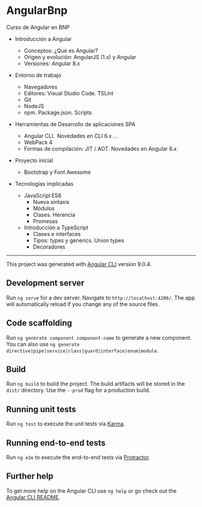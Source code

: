 # AngularBnp

Curso de Angular en BNP


- Introducción a Angular 
    - Conceptos: ¿Qué es Angular? 
    - Origen y evolución: AngularJS (1.x) y Angular         
    - Versiones: Angular 8.x 
- Entorno de trabajo 
    - Navegadores 
    - Editores: Visual Studio Code. TSLint          
    - Git 
    - NodeJS 
    - npm. Package.json. Scripts 
- Herramientas de Desarrollo de aplicaciones SPA 
    - Angular CLI.  Novedades en CLI 6.x ...
    - WebPack 4  
    - Formas de compilación: JIT / AOT. Novedades en Angular 6.x 
- Proyecto inicial 
    - Bootstrap y Font Awesome 

- Tecnologías implicadas 
    - JavaScript ES6 
        - Nueva sintaxis 
        - Módulos 
        - Clases. Herencia   
        - Promesas 
    - Introducción a TypeScript 
        - Clases e interfaces 
        - Tipos: types y generics. Union types 
        - Decoradores 




-----------------------



This project was generated with [Angular CLI](https://github.com/angular/angular-cli) version 9.0.4.

## Development server

Run `ng serve` for a dev server. Navigate to `http://localhost:4200/`. The app will automatically reload if you change any of the source files.

## Code scaffolding

Run `ng generate component component-name` to generate a new component. You can also use `ng generate directive|pipe|service|class|guard|interface|enum|module`.

## Build

Run `ng build` to build the project. The build artifacts will be stored in the `dist/` directory. Use the `--prod` flag for a production build.

## Running unit tests

Run `ng test` to execute the unit tests via [Karma](https://karma-runner.github.io).

## Running end-to-end tests

Run `ng e2e` to execute the end-to-end tests via [Protractor](http://www.protractortest.org/).

## Further help

To get more help on the Angular CLI use `ng help` or go check out the [Angular CLI README](https://github.com/angular/angular-cli/blob/master/README.md).
